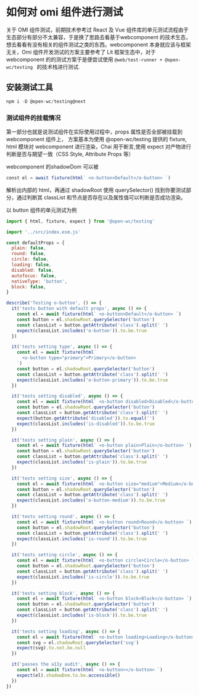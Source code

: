 # 如何对 omi 组件进行测试

关于 OMI 组件测试，前期技术参考过 React 及 Vue 组件库的单元测试流程由于生态部分有部分不太兼容，于是换了思路去看基于webcomponent 的技术生态，想去看看有没有相关的组件测试之类的东西。webcomponent 本身就应该与框架无关，Omi 组件开发测试的方案主要参考了 Lit 框架生态中，对于 webcomponent 的的测试方案于是便尝试使用 `@web/test-runner + @open-wc/testing ` 的技术栈进行测试.

## 安装测试工具 

```js
npm i -D @open-wc/testing@next
```
### 测试组件的挂载情况

第一部分也就是说测试组件在实际使用过程中，props 属性是否全部被挂载到 webcomponent 组件上，
方案基本为使用 @open-wc/testing 提供的 fixture, html 模块对 webcomponent 进行渲染，Chai 用于断言,使用 expect 对产物进行判断是否与期望一致（CSS Style, Attribute Props 等）

webcomponent 的shadowDom 可以被 

```js
const el = await fixture(html` <o-button>Default</o-button> `) 
```

解析出内部的 html，再通过 shadowRoot 使用 querySelector() 找到你要测试部分，通过判断其 classList 和节点是否存在以及属性值可以判断是否成功渲染。

以 button 组件的单元测试为例

```js
import { html, fixture, expect } from '@open-wc/testing'

import '../src/index.esm.js'

const defaultProps = {
  plain: false,
  round: false,
  circle: false,
  loading: false,
  disabled: false,
  autofocus: false,
  nativeType: 'button',
  block: false,
}

describe('Testing o-button', () => {
  it('tests button with default props', async () => {
    const el = await fixture(html` <o-button>Default</o-button> `)
    const button = el.shadowRoot.querySelector('button')
    const classList = button.getAttribute('class').split(' ')
    expect(classList.includes('o-button')).to.be.true
  })

  it('tests setting type', async () => {
    const el = await fixture(html`
      <o-button type="primary">Primary</o-button>
    `)
    const button = el.shadowRoot.querySelector('button')
    const classList = button.getAttribute('class').split(' ')
    expect(classList.includes('o-button-primary')).to.be.true
  })

  it('tests setting disabled', async () => {
    const el = await fixture(html` <o-button disabled>Disabled</o-button> `)
    const button = el.shadowRoot.querySelector('button')
    const classList = button.getAttribute('class').split(' ')
    expect(button.getAttribute('disabled')).to.equal('')
    expect(classList.includes('is-disabled')).to.be.true
  })

  it('tests setting plain', async () => {
    const el = await fixture(html` <o-button plain>Plain</o-button> `)
    const button = el.shadowRoot.querySelector('button')
    const classList = button.getAttribute('class').split(' ')
    expect(classList.includes('is-plain')).to.be.true
  })

  it('tests setting size', async () => {
    const el = await fixture(html` <o-button size="medium">Medium</o-button> `)
    const button = el.shadowRoot.querySelector('button')
    const classList = button.getAttribute('class').split(' ')
    expect(classList.includes('o-button-medium')).to.be.true
  })

  it('tests setting round', async () => {
    const el = await fixture(html` <o-button round>Round</o-button> `)
    const button = el.shadowRoot.querySelector('button')
    const classList = button.getAttribute('class').split(' ')
    expect(classList.includes('is-round')).to.be.true
  })

  it('tests setting circle', async () => {
    const el = await fixture(html` <o-button circle>Circle</o-button> `)
    const button = el.shadowRoot.querySelector('button')
    const classList = button.getAttribute('class').split(' ')
    expect(classList.includes('is-circle')).to.be.true
  })

  it('tests setting block', async () => {
    const el = await fixture(html` <o-button block>Block</o-button> `)
    const button = el.shadowRoot.querySelector('button')
    const classList = button.getAttribute('class').split(' ')
    expect(classList.includes('is-block')).to.be.true
  })

  it('tests setting loading', async () => {
    const el = await fixture(html` <o-button loading>Loading</o-button> `)
    const svg = el.shadowRoot.querySelector('svg')
    expect(svg).to.not.be.null
  })

  it('passes the a11y audit', async () => {
    const el = await fixture(html` <o-button></o-button> `)
    expect(el).shadowDom.to.be.accessible()
  })
})

```

